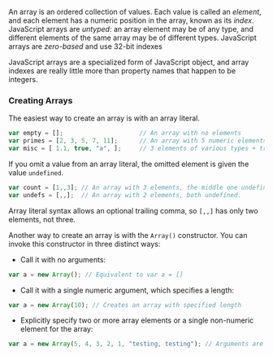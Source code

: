 An array is an ordered collection of values. Each value is called an _element_, and each element has a numeric position in the array, known as its _index_. JavaScript arrays are _untyped_: an array element may be of any type, and different elements of the same array may be of different types. JavaScript arrays are _zero-based_ and use 32-bit indexes

JavaScript arrays are a specialized form of JavaScript object, and array indexes are really little more than property names that happen to be integers.

### Creating Arrays
The easiest way to create an array is with an array literal.
```javascript
var empty = [];                     // An array with no elements
var primes = [2, 3, 5, 7, 11];      // An array with 5 numeric elements
var misc = [ 1.1, true, "a", ];     // 3 elements of various types + trailing comma
```

If you omit a value from an array literal, the omitted element is given the value `undefined`.
```javascript
var count = [1,,3]; // An array with 3 elements, the middle one undefined. 
var undefs = [,,];  // An array with 2 elements, both undefined.
```
Array literal syntax allows an optional trailing comma, so `[,,]` has only two elements, not three.

Another way to create an array is with the `Array()` constructor. You can invoke this constructor in three distinct ways:
* Call it with no arguments:
```javascript
var a = new Array(); // Equivalent to var a = []
```
* Call it with a single numeric argument, which specifies a length:
```javascript
var a = new Array(10); // Creates an array with specified length
```
* Explicitly specify two or more array elements or a single non-numeric element for the array:
```javascript
var a = new Array(5, 4, 3, 2, 1, "testing, testing"); // Arguments are now elements of array
```